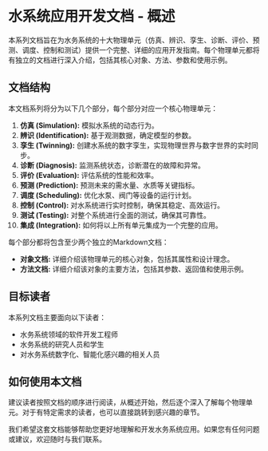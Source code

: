 # 水系统应用开发文档 - 概述

本系列文档旨在为水务系统的十大物理单元（仿真、辨识、孪生、诊断、评价、预测、调度、控制和测试）提供一个完整、详细的应用开发指南。每个物理单元都将有独立的文档进行深入介绍，包括其核心对象、方法、参数和使用示例。

## 文档结构

本文档系列将分为以下几个部分，每个部分对应一个核心物理单元：

1.  **仿真 (Simulation):** 模拟水系统的动态行为。
2.  **辨识 (Identification):** 基于观测数据，确定模型的参数。
3.  **孪生 (Twinning):** 创建水系统的数字孪生，实现物理世界与数字世界的实时同步。
4.  **诊断 (Diagnosis):** 监测系统状态，诊断潜在的故障和异常。
5.  **评价 (Evaluation):** 评估系统的性能和效率。
6.  **预测 (Prediction):** 预测未来的需水量、水质等关键指标。
7.  **调度 (Scheduling):** 优化水泵、阀门等设备的运行计划。
8.  **控制 (Control):** 对水系统进行实时控制，确保其稳定、高效运行。
9.  **测试 (Testing):** 对整个系统进行全面的测试，确保其可靠性。
10. **集成 (Integration):** 如何将以上所有单元集成为一个完整的应用。

每个部分都将包含至少两个独立的Markdown文档：

*   **对象文档:** 详细介绍该物理单元的核心对象，包括其属性和设计理念。
*   **方法文档:** 详细介绍该对象的主要方法，包括其参数、返回值和使用示例。

## 目标读者

本系列文档主要面向以下读者：

*   水务系统领域的软件开发工程师
*   水务系统的研究人员和学生
*   对水务系统数字化、智能化感兴趣的相关人员

## 如何使用本文档

建议读者按照文档的顺序进行阅读，从概述开始，然后逐个深入了解每个物理单元。对于有特定需求的读者，也可以直接跳转到感兴趣的章节。

我们希望这套文档能够帮助您更好地理解和开发水务系统应用。如果您有任何问题或建议，欢迎随时与我们联系。

